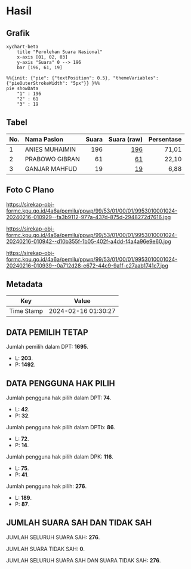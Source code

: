 # Hasil

## Grafik

```mermaid
xychart-beta
    title "Perolehan Suara Nasional"
    x-axis [01, 02, 03]
    y-axis "Suara" 0 --> 196
    bar [196, 61, 19]
```

```mermaid
%%{init: {"pie": {"textPosition": 0.5}, "themeVariables": {"pieOuterStrokeWidth": "5px"}} }%%
pie showData
    "1" : 196
    "2" : 61
    "3" : 19
```

## Tabel

| No. | Nama Paslon    | Suara | Suara (raw) | Persentase |
|:--- |:-------------- | -----:| -----------:| ----------:|
| 1   | ANIES MUHAIMIN | 196   | [196][p-1]  | 71,01      |
| 2   | PRABOWO GIBRAN | 61    | [61][p-2]   | 22,10      |
| 3   | GANJAR MAHFUD  | 19    | [19][p-3]   | 6,88       |


[p-1]: https://github.com/gigit-pemilu/pemilu-2024/blob/main/pilpres/hitung-suara/sub/99-luar-negeri/sub/53-jeddah-arab-saudi/sub/01-jeddah-arab-saudi/sub/0001-jeddah-arab-saudi/sub/024-ksk-012/sub/paslon-1.txt
[p-2]: https://github.com/gigit-pemilu/pemilu-2024/blob/main/pilpres/hitung-suara/sub/99-luar-negeri/sub/53-jeddah-arab-saudi/sub/01-jeddah-arab-saudi/sub/0001-jeddah-arab-saudi/sub/024-ksk-012/sub/paslon-2.txt
[p-3]: https://github.com/gigit-pemilu/pemilu-2024/blob/main/pilpres/hitung-suara/sub/99-luar-negeri/sub/53-jeddah-arab-saudi/sub/01-jeddah-arab-saudi/sub/0001-jeddah-arab-saudi/sub/024-ksk-012/sub/paslon-3.txt

## Foto C Plano

https://sirekap-obj-formc.kpu.go.id/4a6a/pemilu/ppwp/99/53/01/00/01/9953010001024-20240216-010929--fa3b9112-977a-437d-875d-2948272d7616.jpg

https://sirekap-obj-formc.kpu.go.id/4a6a/pemilu/ppwp/99/53/01/00/01/9953010001024-20240216-010942--d10b355f-1b05-402f-a4dd-f4a4a96e9e60.jpg

https://sirekap-obj-formc.kpu.go.id/4a6a/pemilu/ppwp/99/53/01/00/01/9953010001024-20240216-010939--0a712d28-e672-44c9-9a1f-c27aab1741c7.jpg


## Metadata

| Key        | Value               |
| ---------- | ------------------- |
| Time Stamp | 2024-02-16 01:30:27 |


## DATA PEMILIH TETAP

Jumlah pemilih dalam DPT: **1695**.
 * L: **203**.
 * P: **1492**.

## DATA PENGGUNA HAK PILIH

Jumlah pengguna hak pilih dalam DPT: **74**.
 * L: **42**.
 * P: **32**.

Jumlah pengguna hak pilih dalam DPTb: **86**.
 * L: **72**.
 * P: **14**.

Jumlah pengguna hak pilih dalam DPK: **116**.
 * L: **75**.
 * P: **41**.

Jumlah pengguna hak pilih: **276**.
 * L: **189**.
 * P: **87**.

## JUMLAH SUARA SAH DAN TIDAK SAH

JUMLAH SELURUH SUARA SAH: **276**.

JUMLAH SUARA TIDAK SAH: **0**.

JUMLAH SELURUH SUARA SAH DAN SUARA TIDAK SAH: **276**.


